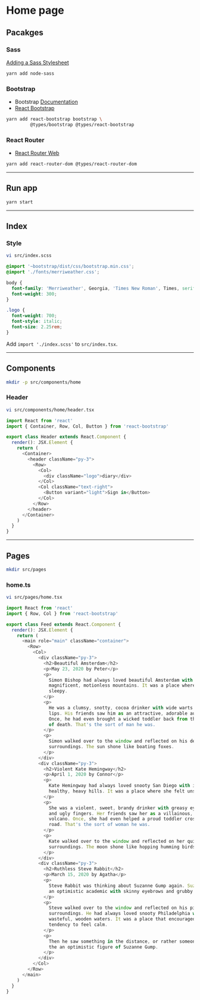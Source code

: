 # Home page

## Pacakges

### Sass

[Adding a Sass Stylesheet](https://create-react-app.dev/docs/adding-a-sass-stylesheet)

```bash
yarn add node-sass
```

### Bootstrap

- Bootstrap [Documentation](https://getbootstrap.com/docs/4.4/getting-started/introduction/)
- [React Bootstrap](https://react-bootstrap.github.io/)

```bash
yarn add react-bootstrap bootstrap \
         @types/bootstrap @types/react-bootstrap
```

### React Router

- [React Router Web](https://reacttraining.com/react-router/web/guides/quick-start)

```bash
yarn add react-router-dom @types/react-router-dom
```

---

## Run app

```bash
yarn start
```

---

## Index

### Style

```bash
vi src/index.scss
```

```scss
@import '~bootstrap/dist/css/bootstrap.min.css';
@import './fonts/merriweather.css';

body {
  font-family: 'Merriweather', Georgia, 'Times New Roman', Times, serif;
  font-weight: 300;
}

.logo {
  font-weight: 700;
  font-style: italic;
  font-size: 2.25rem;
}
```

Add `import './index.scss'` to `src/index.tsx`.

---

## Components

```bash
mkdir -p src/components/home
```

### Header

```bash
vi src/components/home/header.tsx
```

```ts
import React from 'react'
import { Container, Row, Col, Button } from 'react-bootstrap'

export class Header extends React.Component {
  render(): JSX.Element {
    return (
      <Container>
        <header className="py-3">
          <Row>
            <Col>
              <div className="logo">diary</div>
            </Col>
            <Col className="text-right">
              <Button variant="light">Sign in</Button>
            </Col>
          </Row>
        </header>
      </Container>
    )
  }
}
```

---

## Pages

```bash
mkdir src/pages
```

### home.ts

```bash
vi src/pages/home.tsx
```

```ts
import React from 'react'
import { Row, Col } from 'react-bootstrap'

export class Feed extends React.Component {
  render(): JSX.Element {
    return (
      <main role="main" className="container">
        <Row>
          <Col>
            <div className="py-3">
              <h2>Beautiful Amsterdam</h2>
              <p>May 23, 2020 by Peter</p>
              <p>
                Simon Bishop had always loved beautiful Amsterdam with its
                magnificent, motionless mountains. It was a place where he felt
                sleepy.
              </p>
              <p>
                He was a clumsy, snotty, cocoa drinker with wide warts and ample
                lips. His friends saw him as an attractive, adorable author.
                Once, he had even brought a wicked toddler back from the brink
                of death. That's the sort of man he was.
              </p>
              <p>
                Simon walked over to the window and reflected on his deserted
                surroundings. The sun shone like boating foxes.
              </p>
            </div>
            <div className="py-3">
              <h2>Violent Kate Hemingway</h2>
              <p>April 1, 2020 by Connor</p>
              <p>
                Kate Hemingway had always loved snooty San Diego with its
                healthy, heavy hills. It was a place where she felt unstable.
              </p>
              <p>
                She was a violent, sweet, brandy drinker with greasy eyelashes
                and ugly fingers. Her friends saw her as a villainous, vacant
                volcano. Once, she had even helped a proud toddler cross the
                road. That's the sort of woman he was.
              </p>
              <p>
                Kate walked over to the window and reflected on her quiet
                surroundings. The moon shone like hopping humming birds.
              </p>
            </div>
            <div className="py-3">
              <h2>Ruthless Steve Rabbit</h2>
              <p>March 15, 2020 by Agatha</p>
              <p>
                Steve Rabbit was thinking about Suzanne Gump again. Suzanne was
                an optimistic academic with skinny eyebrows and grubby feet.
              </p>
              <p>
                Steve walked over to the window and reflected on his picturesque
                surroundings. He had always loved snooty Philadelphia with its
                wasteful, wooden waters. It was a place that encouraged his
                tendency to feel calm.
              </p>
              <p>
                Then he saw something in the distance, or rather someone. It was
                the an optimistic figure of Suzanne Gump.
              </p>
            </div>
          </Col>
        </Row>
      </main>
    )
  }
}
```

